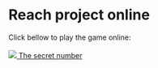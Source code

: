 # Reach project online

Click bellow to play the game online:
<br>
<br>
<a href="https://the-secret-number-rodrigofentanes-hotmailcoms-projects.vercel.app" target="_blank"><img loading="lazy" src="https://img.shields.io/badge/Vercel-000000?style=for-the-badge&logo=vercel&logoColor=white" target="_blank"> The secret number</a> 
